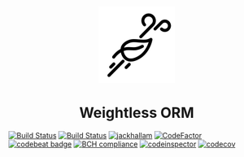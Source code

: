 <p align="center">
<img width="150" height="150" src="weightlessicon.png" title="windy by K available at https://thenounproject.com/k4dezign/collection/weather/?i=455834. CC 3.0 BY licensed (http://creativecommons.org/licenses/by/3.0/)">
</p>

<h1 align="center">Weightless ORM</h1>

[![Build Status](https://travis-ci.org/jackhallam/weightless-orm.svg?branch=master)](https://travis-ci.org/jackhallam/weightless-orm)
[![Build Status](https://semaphoreci.com/api/v1/jackhallam/weightless-orm/branches/master/shields_badge.svg)](https://semaphoreci.com/jackhallam/weightless-orm)
[![jackhallam](https://circleci.com/gh/jackhallam/weightless-orm.svg?style=shield)](https://circleci.com/gh/jackhallam/weightless-orm)
[![CodeFactor](https://www.codefactor.io/repository/github/jackhallam/weightless-orm/badge)](https://www.codefactor.io/repository/github/jackhallam/weightless-orm)
[![codebeat badge](https://codebeat.co/badges/81e6af5a-88e4-4d6d-8304-d3d21256b59e)](https://codebeat.co/projects/github-com-jackhallam-weightless-orm-master)
[![BCH compliance](https://bettercodehub.com/edge/badge/jackhallam/weightless-orm?branch=master)](https://bettercodehub.com/)
[![codeinspector](https://www.code-inspector.com/project/17060/score/svg)](https://frontend.code-inspector.com/project/17060/dashboard)
[![codecov](https://codecov.io/gh/jackhallam/weightless-orm/branch/master/graph/badge.svg?token=LP3NP6IVS6)](https://codecov.io/gh/jackhallam/weightless-orm)
